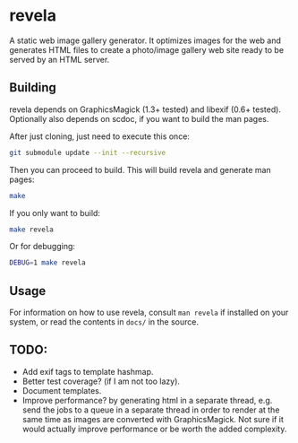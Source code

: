 # revela

A static web image gallery generator. It optimizes images for the web and
generates HTML files to create a photo/image gallery web site ready to be served
by an HTML server.

## Building

revela depends on GraphicsMagick (1.3+ tested) and libexif (0.6+ tested).
Optionally also depends on scdoc, if you want to build the man pages.

After just cloning, just need to execute this once:

```sh
git submodule update --init --recursive
```

Then you can proceed to build. This will build revela and generate man pages:

```sh
make
```

If you only want to build:

```sh
make revela
```

Or for debugging:

```sh
DEBUG=1 make revela
```

## Usage

For information on how to use revela, consult `man revela` if installed on your
system, or read the contents in `docs/` in the source.

## TODO:

* Add exif tags to template hashmap.
* Better test coverage? (if I am not too lazy).
* Document templates.
* Improve performance? by generating html in a separate thread, e.g. send the
  jobs to a queue in a separate thread in order to render at the same time as
  images are converted with GraphicsMagick. Not sure if it would actually
  improve performance or be worth the added complexity.
